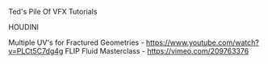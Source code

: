 Ted's Pile Of VFX Tutorials

HOUDINI

Multiple UV's for Fractured Geometries - https://www.youtube.com/watch?v=PLCt5C7dg4g
FLIP Fluid Masterclass - https://vimeo.com/209763376
